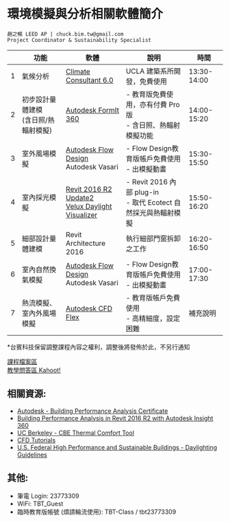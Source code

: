 # 環境模擬與分析相關軟體簡介
```
趙之暢 LEED AP | chuck.bim.tw@gmail.com
Project Coordinator & Sustainability Specialist
```

|| 功能 | 軟體 | 說明 | 時間 |
| --- | --- | --- | --- | --- |
|1| 氣候分析 | [Climate Consultant 6.0](http://www.energy-design-tools.aud.ucla.edu/climate-consultant/request-climate-consultant.php) |UCLA 建築系所開發，免費使用|13:30-14:00|
|2| 初步設計量體建模 <br>(含日照/熱輻射模擬) | [Autodesk FormIt 360](http://formit360.autodesk.com/) |- 教育版免費使用，亦有付費 Pro 版 <br>- 含日照、熱輻射模擬功能|14:00-15:20|
|3| 室外風場模擬 | [Autodesk Flow Design](http://www.autodesk.com/education/free-software/flow-design) <br>Autodesk Vasari |- Flow Design教育版帳戶免費使用 <br>- 出模擬動畫|15:30-15:50|
|4| 室內採光模擬 |[Revit 2016 R2 Update2](https://insight360.autodesk.com/oneenergy/Landing/Download) <br>[Velux Daylight Visualizer](http://viz.velux.com/daylight_visualizer/download)|- Revit 2016 內部 plug-in<br>- 取代 Ecotect 自然採光與熱輻射模擬|15:50-16:20|
|5| 細部設計量體建模 | Revit Architecture 2016 | 執行細部門窗拆卸之工作 |16:20-16:50|
|6| 室內自然換氣模擬 | [Autodesk Flow Design](http://www.autodesk.com/education/free-software/flow-design) <br>Autodesk Vasari |- Flow Design教育版帳戶免費使用 <br>- 出模擬動畫|17:00-17:30|
|7| 熱流模擬、室內外風場模擬 | [Autodesk CFD Flex](http://www.autodesk.com/education/free-software/simulation-cfd) |- 教育版帳戶免費使用<br>- 高精細度，設定困難|補充說明|
*台賓科技保留調整課程內容之權利，調整後將發佈於此，不另行通知

<a href="https://drive.google.com/folderview?id=0Bx70M_Zm1oPjaXNQcVQ5dVN0eTg&usp=sharing#list" target="_blank">課程檔案區</a><br>
<a href="https://kahoot.it/" target="_blank">教學問答區 Kahoot!</a>


## 相關資源:
- [Autodesk - Building Performance Analysis Certificate](http://sustainabilityworkshop.autodesk.com/bpac)
- [Building Performance Analysis in Revit 2016 R2 with Autodesk Insight 360](http://www.aecbytes.com/tipsandtricks/2015/issue76-revit.html)
- [UC Berkeley - CBE Thermal Comfort Tool](http://comfort.cbe.berkeley.edu/)
- [CFD Tutorials](http://help.autodesk.com/view/SCDSE/2016/ENU/)
- [U.S. Federal High Performance and Sustainable Buildings - Daylighting Guidelines](http://www.wbdg.org/references/mou_daylight.php)

## 其他:
- 筆電 Login: 23773309
- WiFi: TBT_Guest
- 臨時教育版帳號 (煩請輪流使用): TBT-Class / tbt23773309
